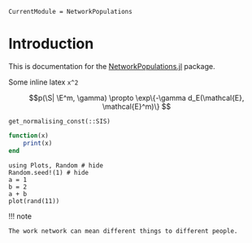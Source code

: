 ```@meta
CurrentModule = NetworkPopulations
```

# Introduction

This is documentation for the [NetworkPopulations.jl](https://github.com/gmbolt/NetworkPopulations.jl) package. 

Some inline latex ``x^2`` 

```math
p(\S| \E^m, \gamma) \propto \exp\{-\gamma d_E(\mathcal{E}, \mathcal{E}^m)\}

```

```@docs
get_normalising_const(::SIS)
```

```julia
function(x)
    print(x)
end     
```

```@example
using Plots, Random # hide
Random.seed!(1) # hide
a = 1
b = 2
a + b
plot(rand(11))
```

!!! note

    The work network can mean different things to different people.